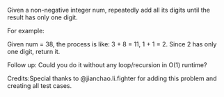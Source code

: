 
Given a non-negative integer num, repeatedly add all its digits until the result has only one digit.



For example:


Given num = 38, the process is like: 3 + 8 = 11, 1 + 1 = 2. Since 2 has only one digit, return it.


Follow up:
Could you do it without any loop/recursion in O(1) runtime?


Credits:Special thanks to @jianchao.li.fighter for adding this problem and creating all test cases.